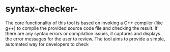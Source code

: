 # syntax-checker-
The core functionality of this tool is based on invoking a C++ compiler (like g++) to compile the provided source code file and checking the result. If there are any syntax errors or compilation issues, it captures and displays the error messages for the user to review.  The tool aims to provide a simple, automated way for developers to check
